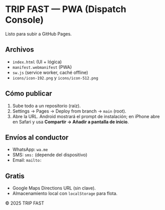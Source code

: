 # TRIP FAST — PWA (Dispatch Console)

Listo para subir a GitHub Pages.

## Archivos
- `index.html` (UI + lógica)
- `manifest.webmanifest` (PWA)
- `sw.js` (service worker, caché offline)
- `icons/icon-192.png` y `icons/icon-512.png`

## Cómo publicar
1. Sube todo a un repositorio (raíz).
2. Settings → Pages → Deploy from branch → `main` (root).
3. Abre la URL. Android mostrará el prompt de instalación; en iPhone abre en Safari y usa **Compartir → Añadir a pantalla de inicio**.

## Envíos al conductor
- WhatsApp: `wa.me`
- SMS: `sms:` (depende del dispositivo)
- Email: `mailto:`

## Gratis
- Google Maps Directions URL (sin clave).
- Almacenamiento local con `localStorage` para flota.

© 2025 TRIP FAST
